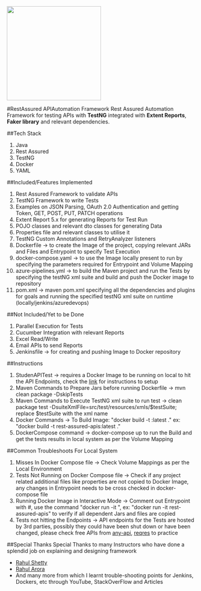 <img src="https://www.fleekitsolutions.com/wp-content/uploads/2020/02/Rest-assured.jpg" width="250">

#RestAssured APIAutomation Framework
Rest Assured Automation Framework for testing APIs with **TestNG** integrated with **Extent Reports**, **Faker library** and relevant dependencies.

##Tech Stack
1. Java
2. Rest Assured 
3. TestNG
4. Docker
5. YAML

##Included/Features Implemented
1. Rest Assured Framework to validate APIs
2. TestNG Framework to write Tests
3. Examples on JSON Parsing, OAuth 2.0 Authentication and getting Token, GET, POST, PUT, PATCH operations
4. Extent Report 5.x for generating Reports for Test Run
5. POJO classes and relevant dto classes for generating Data
6. Properties file and relevant classes to utilise it
7. TestNG Custom Annotations and RetryAnalyzer listeners
8. Dockerfile -> to create the Image of the project, copying relevant JARs and Files and Entrypoint to specify Test Execution
9. docker-compose.yaml -> to use the Image locally present to run by specifying the parameters required for Entrypoint and Volume Mapping
10. azure-pipelines.yml -> to build the Maven project and run the Tests by specifying the testNG xml suite and build and push the Docker image to repository
11. pom.xml -> maven pom.xml specifying all the dependencies and plugins for goals and running the specified testNG xml suite on runtime (locally/jenkins/azuredevops)

##Not Included/Yet to be Done
1. Parallel Execution for Tests
2. Cucumber Integration with relevant Reports
3. Excel Read/Write
4. Email APIs to send Reports
5. Jenkinsfile -> for creating and pushing Image to Docker repository

##Instructions
1. StudenAPITest -> requires a Docker Image to be running on local to hit the API Endpoints, check the [link](https://hub.docker.com/r/tejasn1/student-app) for instructions to setup
2. Maven Commands to Prepare Jars before running Dockerfile -> mvn clean package -DskipTests
3. Maven Commands to Execute TestNG xml suite to run test -> clean package test -DsuiteXmlFile=src/test/resources/xmls/$testSuite; replace $testSuite with the xml name
4. Docker Commands -> To Build Image: "docker build -t <prefered image name>:latest ." ex: "docker build -t rest-assured-apis:latest ."
5. DockerCompose command -> docker-compose up to run the Build and get the tests results in local system as per the Volume Mapping

##Common Troubleshoots For Local System
1. Misses In Docker Compose file -> Check Volume Mappings as per the Local Environment
2. Tests Not Running on Docker Compose file -> Check if any project related additional files like properties are not copied to Docker Image, any changes in Entrypoint needs to be cross checked in docker-compose file 
3. Running Docker Image in Interactive Mode -> Comment out Entrypoint with #, use the command "docker run -it <the image name specified>", ex: "docker run -it rest-assured-apis" to verify if all dependent Jars and files are copied
4. Tests not hitting the Endpoints -> API endpoints for the Tests are hosted by 3rd parties, possibly they could have been shut down or have been changed, please check free APIs from [any-api](https://any-api.com/), [reqres](https://reqres.in/) to practice

##Special Thanks
Special Thanks to many Instructors who have done a splendid job on explaining and designing framework
- [Rahul Shetty](https://rahulshettyacademy.com/#/index)
- [Rahul Arora](https://www.youtube.com/channel/UCVqvL7lt2hemvSlg6ihLWYw)
- And many more from which I learnt trouble-shooting points for Jenkins, Dockers, etc through YouTube, StackOverFlow and Articles 
